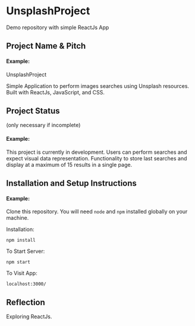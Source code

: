 # UnsplashProject
Demo repository with simple ReactJs App

## Project Name & Pitch

#### Example:

UnsplashProject 

Simple Application to perform images searches using Unsplash resources. Built with ReactJs, JavaScript, and CSS.

## Project Status
(only necessary if incomplete)

#### Example:

This project is currently in development. Users can perform searches and expect visual data representation. Functionality to store last searches and display at a maximum of 15 results in a single page.


## Installation and Setup Instructions

#### Example:  

Clone this repository. You will need `node` and `npm` installed globally on your machine.  

Installation:

`npm install`  

To Start Server:

`npm start`  

To Visit App:

`localhost:3000/`  

## Reflection

Exploring ReactJs. 
